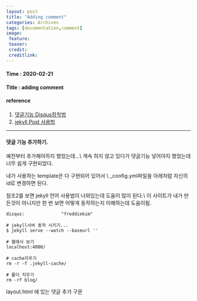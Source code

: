 ```yaml
---
layout: post
title: "Adding comment"
categories: Archives
tags: [documentation,comment]
image:
 feature:
 teaser:
 credit:
 creditlink:
---
```


#### Time : 2020-02-21
#### Title : adding comment

#### reference

1. [댓글기능 Disqus장착법](https://youtu.be/etvHFmVCvj8?list=PLm_Qt4aKpfKijgP0rDH7FSJOlS9IBGbT1) 
2. [jekyll Post 사용법](https://www.youtube.com/watch?v=Ff8_V6IIbw0&list=PLm_Qt4aKpfKijgP0rDH7FSJOlS9IBGbT1&index=20)

***
#### 댓글 기능 추가하기.

예전부터 추가해야하지 했었는데...\\
계속 하지 않고 있다가 댓글기능 넣어야지 했었는데 너무 쉽게 구현되었다.

내가 사용하는 template은 다 구현되어 있어서 \\
_config.yml파일을 아래처럼 자신의 id로 변경하면 된다.

참조2를 보면 jekyll 언어 사용법이 나와있는데 도움이 많이 된다.\\
이 사이트가 내가 만든것이 아니지만 한 번 보면 어떻게 동작하는지 이해하는데 도움이됨.


~~~
disqus:              "freddiekim"
~~~

~~~
# jekyll서버 동작 시키기...
$ jekyll serve --watch --baseurl ''

# 웹에서 보기
localhost:4000/

# cache지우기
rm -r -f .jekyll-cache/

# 폴더 지우기
rm -rf blog/
~~~

layout.html 에 있는 댓글 추가 구문











